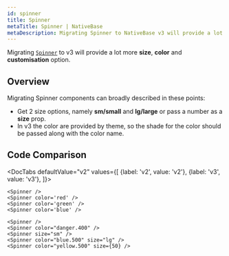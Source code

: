 ```yaml
---
id: spinner
title: Spinner
metaTitle: Spinner | NativeBase
metaDescription: Migrating Spinner to NativeBase v3 will provide a lot more size, color, and customization options. Here is an overview of migrating Spinner and code comparison.
---
```


Migrating [`Spinner`](/spinner) to v3 will provide a lot more **size**, **color** and **customisation** option.

## Overview

Migrating Spinner components can broadly described in these points:

- Get 2 size options, namely **sm/small** and **lg/large** or pass a number as a **size** prop.
- In v3 the color are provided by theme, so the shade for the color should be passed along with the color name.

## Code Comparison

<DocTabs
defaultValue="v2"
values={[
{label: 'v2', value: 'v2'},
{label: 'v3', value: 'v3'},
]}>
<DocTabItem value="v2">

```tsx
<Spinner />
<Spinner color='red' />
<Spinner color='green' />
<Spinner color='blue' />
```

</DocTabItem>
<DocTabItem value="v3">

```tsx
<Spinner />
<Spinner color="danger.400" />
<Spinner size="sm" />
<Spinner color="blue.500" size="lg" />
<Spinner color="yellow.500" size={50} />
```

</DocTabItem>
</DocTabs>
